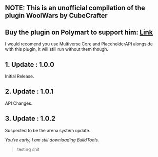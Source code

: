 ## NOTE: This is an unofficial compilation of the plugin WoolWars by CubeCrafter
## Buy the plugin on Polymart to support him: [Link](https://polymart.org/resource/wool-wars.2551)

I would recomend you use Multiverse Core and PlaceholderAPI alongside with this plugin, It will still run without them though.

## 1. Update : 1.0.0
Initial Release.

## 2. Update : 1.0.1
API Changes.

## 3. Update : 1.0.2
Suspected to be the arena system update.



*You're early, I am still downloading BuildTools.*

> testing shit
